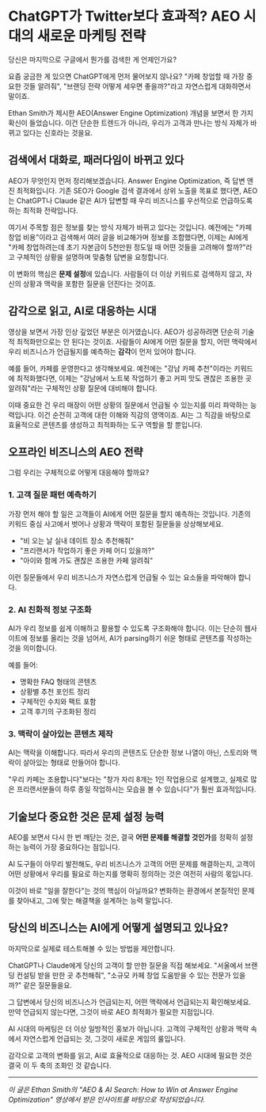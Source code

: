 # ChatGPT가 Twitter보다 효과적? AEO 시대의 새로운 마케팅 전략

당신은 마지막으로 구글에서 뭔가를 검색한 게 언제인가요? 

요즘 궁금한 게 있으면 ChatGPT에게 먼저 물어보지 않나요? "카페 창업할 때 가장 중요한 것들 알려줘", "브랜딩 전략 어떻게 세우면 좋을까?"라고 자연스럽게 대화하면서 말이죠.

Ethan Smith가 제시한 AEO(Answer Engine Optimization) 개념을 보면서 한 가지 확신이 들었습니다. 이건 단순한 트렌드가 아니라, 우리가 고객과 만나는 방식 자체가 바뀌고 있다는 신호라는 것을요.

## 검색에서 대화로, 패러다임이 바뀌고 있다

AEO가 무엇인지 먼저 정리해보겠습니다. Answer Engine Optimization, 즉 답변 엔진 최적화입니다. 기존 SEO가 Google 검색 결과에서 상위 노출을 목표로 했다면, AEO는 ChatGPT나 Claude 같은 AI가 답변할 때 우리 비즈니스를 우선적으로 언급하도록 하는 최적화 전략입니다.

여기서 주목할 점은 정보를 찾는 방식 자체가 바뀌고 있다는 것입니다. 예전에는 "카페 창업 비용"이라고 검색해서 여러 글을 비교해가며 정보를 조합했다면, 이제는 AI에게 "카페 창업하려는데 초기 자본금이 5천만원 정도일 때 어떤 것들을 고려해야 할까?"라고 구체적인 상황을 설명하며 맞춤형 답변을 요청합니다.

이 변화의 핵심은 **문제 설정**에 있습니다. 사람들이 더 이상 키워드로 검색하지 않고, 자신의 상황과 맥락을 포함한 질문을 던진다는 것이죠.

## 감각으로 읽고, AI로 대응하는 시대

<!-- CONTENT_IMAGE_1 -->

영상을 보면서 가장 인상 깊었던 부분은 이거였습니다. AEO가 성공하려면 단순히 기술적 최적화만으로는 안 된다는 것이죠. 사람들이 AI에게 어떤 질문을 할지, 어떤 맥락에서 우리 비즈니스가 언급될지를 예측하는 **감각**이 먼저 있어야 합니다.

예를 들어, 카페를 운영한다고 생각해보세요. 예전에는 "강남 카페 추천"이라는 키워드에 최적화했다면, 이제는 "강남에서 노트북 작업하기 좋고 커피 맛도 괜찮은 조용한 곳 알려줘"라는 구체적인 상황 질문에 대비해야 합니다.

이때 중요한 건 우리 매장이 어떤 상황의 질문에서 언급될 수 있는지를 미리 파악하는 능력입니다. 이건 순전히 고객에 대한 이해와 직감의 영역이죠. AI는 그 직감을 바탕으로 효율적으로 콘텐츠를 생성하고 최적화하는 도구 역할을 할 뿐입니다.

## 오프라인 비즈니스의 AEO 전략

그럼 우리는 구체적으로 어떻게 대응해야 할까요?

### 1. 고객 질문 패턴 예측하기

가장 먼저 해야 할 일은 고객들이 AI에게 어떤 질문을 할지 예측하는 것입니다. 기존의 키워드 중심 사고에서 벗어나 상황과 맥락이 포함된 질문들을 상상해보세요.

- "비 오는 날 실내 데이트 장소 추천해줘"
- "프리랜서가 작업하기 좋은 카페 어디 있을까?"
- "아이와 함께 가도 괜찮은 조용한 카페 알려줘"

이런 질문들에서 우리 비즈니스가 자연스럽게 언급될 수 있는 요소들을 파악해야 합니다.

### 2. AI 친화적 정보 구조화

AI가 우리 정보를 쉽게 이해하고 활용할 수 있도록 구조화해야 합니다. 이는 단순히 웹사이트에 정보를 올리는 것을 넘어서, AI가 parsing하기 쉬운 형태로 콘텐츠를 작성하는 것을 의미합니다.

예를 들어:
- 명확한 FAQ 형태의 콘텐츠
- 상황별 추천 포인트 정리
- 구체적인 수치와 팩트 포함
- 고객 후기의 구조화된 정리

### 3. 맥락이 살아있는 콘텐츠 제작

AI는 맥락을 이해합니다. 따라서 우리의 콘텐츠도 단순한 정보 나열이 아닌, 스토리와 맥락이 살아있는 형태로 만들어야 합니다.

"우리 카페는 조용합니다"보다는 "창가 자리 8개는 1인 작업용으로 설계했고, 실제로 많은 프리랜서분들이 하루 종일 작업하시는 모습을 볼 수 있습니다"가 훨씬 효과적입니다.

## 기술보다 중요한 것은 문제 설정 능력

AEO를 보면서 다시 한 번 깨닫는 것은, 결국 **어떤 문제를 해결할 것인가**를 정확히 설정하는 능력이 가장 중요하다는 점입니다.

AI 도구들이 아무리 발전해도, 우리 비즈니스가 고객의 어떤 문제를 해결하는지, 고객이 어떤 상황에서 우리를 필요로 하는지를 명확히 정의하는 것은 여전히 사람의 몫입니다.

이것이 바로 "일을 잘한다"는 것의 핵심이 아닐까요? 변화하는 환경에서 본질적인 문제를 찾아내고, 그에 맞는 해결책을 설계하는 능력 말입니다.

## 당신의 비즈니스는 AI에게 어떻게 설명되고 있나요?

마지막으로 실제로 테스트해볼 수 있는 방법을 제안합니다.

ChatGPT나 Claude에게 당신의 고객이 할 만한 질문을 직접 해보세요. "서울에서 브랜딩 컨설팅 받을 만한 곳 추천해줘", "소규모 카페 창업 도움받을 수 있는 전문가 있을까?" 같은 질문들을요.

그 답변에서 당신의 비즈니스가 언급되는지, 어떤 맥락에서 언급되는지 확인해보세요. 만약 언급되지 않는다면, 그것이 바로 AEO 최적화가 필요한 지점입니다.

AI 시대의 마케팅은 더 이상 일방적인 홍보가 아닙니다. 고객의 구체적인 상황과 맥락 속에서 자연스럽게 언급되는 것, 그것이 새로운 게임의 룰입니다.

감각으로 고객의 변화를 읽고, AI로 효율적으로 대응하는 것. AEO 시대에 필요한 것은 결국 이 두 축의 조화인 것 같습니다.

---

*이 글은 Ethan Smith의 "AEO & AI Search: How to Win at Answer Engine Optimization" 영상에서 받은 인사이트를 바탕으로 작성되었습니다.*